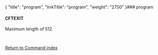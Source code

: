 {
    "title": "program",
    "linkTitle": "program",
    "weight": "2750"
}### <span id="program"></span>program

#### <span id="program_CFTEXIT"></span>CFTEXIT

Maximum length of 512.

 

[Return to Command index](../)
